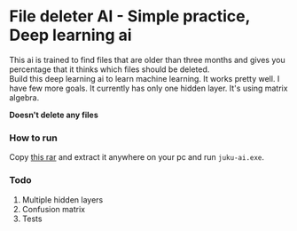 # File deleter AI - Simple practice, Deep learning ai

This ai is trained to find files that are older than three months and gives you percentage that 
it thinks which files should be deleted.  
Build this deep learning ai to learn machine learning. It works pretty well. I have few more goals. It currently has only one hidden layer.
It's using matrix algebra.

**Doesn't delete any files**

### How to run

Copy [this rar](https://github.com/kaidoj/file-deleter-ai/blob/master/juku/build/juku-ai.rar) and extract it anywhere on your pc
and run ```juku-ai.exe```.

### Todo

1. Multiple hidden layers
2. Confusion matrix
3. Tests
